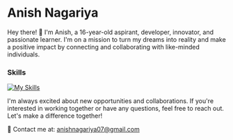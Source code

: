 # Anish Nagariya

Hey there! 👋 I'm Anish, a 16-year-old aspirant, developer, innovator, and passionate learner. I'm on a mission to turn my dreams into reality and make a positive impact by connecting and collaborating with like-minded individuals.

### Skills

[![My Skills](https://skillicons.dev/icons?i=aws,gcp,py,mongodb,tensorflow,git,cpp,css,html,js,&perline=5)](https://skillicons.dev)

I'm always excited about new opportunities and collaborations. If you're interested in working together or have any questions, feel free to reach out. Let's make a difference together!

📧 Contact me at: [anishnagariya07@gmail.com](anishnagariya07@gmail.com)

